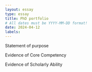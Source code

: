 ```yaml
---
layout: essay
type: essay
title: PhD portfolio
# All dates must be YYYY-MM-DD format!
date: 2024-04-12
labels:
---
```


Statement of purpose

Evidence of Core Competency

Evidence of Scholarly Ability
